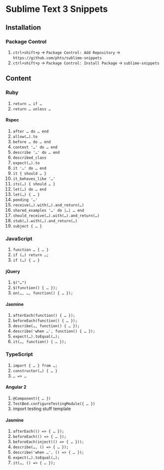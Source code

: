 # Sublime Text 3 Snippets

## Installation

### Package Control

1. `ctrl+shift+p` &rarr; `Package Control: Add Repository` &rarr; `https://github.com/phts/sublime-snippets`
2. `ctrl+shift+p` &rarr; `Package Control: Install Package` &rarr; `sublime-snippets`

## Content

### Ruby

1. `return … if …`
1. `return … unless …`

#### Rspec

1. `after … do … end`
1. `allow(…).to`
1. `before … do … end`
1. `context '…' do … end`
1. `describe '…' do … end`
1. `described_class`
1. `expect(…).to`
1. `it '…' do … end`
1. `it { should … }`
1. `it_behaves_like '…'`
1. `its(…) { should … }`
1. `let(…) do … end`
1. `let(…) { … }`
1. `pending '…'`
1. `receive(…).with(…).and_return(…)`
1. `shared_examples '…' do |…| … end`
1. `should_receive(…).with(…).and_return(…)`
1. `stub(…).with(…).and_return(…)`
1. `subject { … }`

### JavaScript

1. `function … { … }`
1. `if (…) return …;`
1. `if (…) { … }`

#### jQuery

1. `$("…")`
1. `$(function() { … });`
1. `on(…, …, function() { … });`

#### Jasmine

1. `afterEach(function() { … });`
1. `beforeEach(function() { … });`
1. `describe(…, function() { … });`
1. `describe('when …', function() { … });`
1. `expect(…).toEqual(…);`
1. `it(…, function() { … });`

### TypeScript

1. `import { … } from …;`
1. `constructor(…) { … }`
1. `… => …`

#### Angular 2

1. `@Component({ … })`
1. `TestBed.configureTestingModule({ … })`
1. import testing stuff template

#### Jasmine

1. `afterEach(() => { … });`
1. `beforeEach(() => { … });`
1. `beforeEach(inject(() => { … }));`
1. `describe(…, () => { … });`
1. `describe('when …', () => { … });`
1. `expect(…).toEqual(…);`
1. `it(…, () => { … });`
